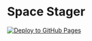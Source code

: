 # Space Stager
[![Deploy to GitHub Pages](https://github.com/pendulating/space-stager/actions/workflows/deploy.yml/badge.svg)](https://github.com/pendulating/space-stager/actions/workflows/deploy.yml)


